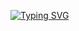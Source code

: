 <a href="https://git.io/typing-svg"><img src="https://readme-typing-svg.demolab.com?font=Fira+Code&size=22&duration=4000&pause=1000&color=FF00B3&center=true&vCenter=true&width=435&lines=Mina+Almasi;Cognitive+Science+BSc.;Aarhus+University" alt="Typing SVG" /></a>
